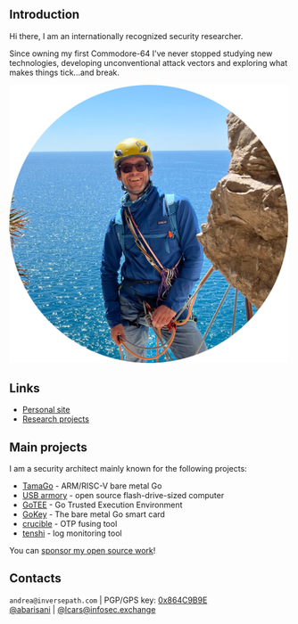 ## Introduction

Hi there, I am an internationally recognized security researcher.

Since owning my first Commodore-64 I've  never stopped studying new
technologies, developing unconventional attack vectors and exploring what makes
things tick...and break.

<img src="https://github.com/abarisani/abarisani/blob/main/me.png" width="500">

## Links

* [Personal site](https://andrea.bio/)
* [Research projects](https://github.com/abarisani/abarisani.github.io/tree/master/research)

## Main projects

I am a security architect mainly known for the following projects:

* [TamaGo](https://github.com/usbarmory/tamago) - ARM/RISC-V bare metal Go
* [USB armory](https://github.com/usbarmory/usbarmory) - open source flash-drive-sized computer
* [GoTEE](https://github.com/usbarmory/GoTEE) - Go Trusted Execution Environment
* [GoKey](https://github.com/usbarmory/GoKey) - The bare metal Go smart card
* [crucible](https://github.com/usbarmory/crucible) - OTP fusing tool
* [tenshi](https://github.com/f-secure-foundry/tenshi) - log monitoring tool

You can [sponsor my open source work](https://github.com/sponsors/abarisani)!

## Contacts

`andrea@inversepath.com` | PGP/GPS key: [0x864C9B9E](https://andrea.bio/gpg-andrea.txt)  
[@abarisani](https://twitter.com/andreabarisani) | [@lcars@infosec.exchange](https://infosec.exchange/@lcars)  
